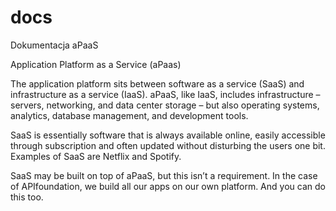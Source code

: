 # docs
Dokumentacja  aPaaS


Application Platform as a Service (aPaas)

The application platform sits between software as a service (SaaS) and infrastructure as a service (IaaS).
aPaaS, like IaaS, includes infrastructure – servers, networking, and data center storage – but also operating systems, analytics, database management, and development tools.

SaaS is essentially software that is always available online, easily accessible through subscription and often updated without disturbing the users one bit. Examples of SaaS are Netflix and Spotify.

SaaS may be built on top of aPaaS, but this isn’t a requirement. In the case of APIfoundation, we build all our apps on our own platform. And you can do this too. 


